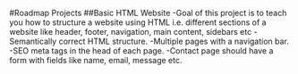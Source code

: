 #Roadmap Projects
##Basic HTML Website
-Goal of this project is to teach you how to structure a website using HTML i.e. different sections of a website like header, footer, navigation, main content, sidebars etc
-Semantically correct HTML structure.
-Multiple pages with a navigation bar.
-SEO meta tags in the head of each page.
-Contact page should have a form with fields like name, email, message etc.